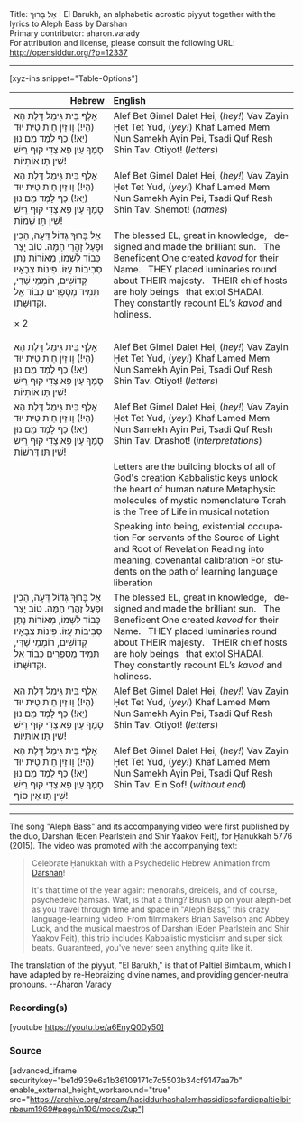 <html>
<head></head>
<body>
Title: אֵל בָּרוּךְ | El Barukh, an alphabetic acrostic piyyut together with the lyrics to Aleph Bass by Darshan<br />
Primary contributor: aharon.varady<br />
For attribution and license, please consult the following URL: <a href="http://opensiddur.org/?p=12337">http://opensiddur.org/?p=12337</a>
<p />
<hr />

[xyz-ihs snippet="Table-Options"]<table style="margin-left: auto; margin-right: auto;" class="draggable">
<thead><tr><th id="x" style="text-align: right;">Hebrew</th><th style="text-align: left;">English</th></tr></thead>
<tbody>
<tr><td style="vertical-align:top;">
<div class="liturgy" lang="he">
אָלֶף בֵּית 
גִּימֵל דָּלֶת הֵא (הֵי!)
וָו זַיִן 
חֵית טֵית יוּד (יֵא!)
כַף לָמֶד 
מֵם נוּן 
סָמֶךְ עַיִן פֵּא
צַדִי קוּף רֵישׁ 
שִׁין תַּו׃
אוֹתִּיוֹת!
</span></div></td>

<td style="vertical-align:top;">
<div class="english" lang="en">
Alef Bet
Gimel Dalet Hei, (<em>hey!</em>)
Vav Zayin
Ḥet Tet Yud, (<em>yey!</em>)
Khaf Lamed 
Mem Nun
Samekh Ayin Pei,
Tsadi Quf Resh
Shin Tav.
Otiyot! (<em>letters</em>)
</div></td></tr>


<tr><td style="vertical-align:top;">
<div class="liturgy" lang="he">
אָלֶף בֵּית 
גִּימֵל דָּלֶת הֵא (הֵי!)
וָו זַיִן 
חֵית טֵית יוּד (יֵא!)
כַף לָמֶד 
מֵם נוּן 
סָמֶךְ עַיִן פֵּא
צַדִי קוּף רֵישׁ 
שִׁין תַּו׃
שֵׁמוֹת!
</span></div></td>

<td style="vertical-align:top;">
<div class="english" lang="en">
Alef Bet
Gimel Dalet Hei, (<em>hey!</em>)
Vav Zayin
Ḥet Tet Yud, (<em>yey!</em>)
Khaf Lamed 
Mem Nun
Samekh Ayin Pei,
Tsadi Quf Resh
Shin Tav.
Shemot! (<em>names</em>)
</div></td></tr>

<tr><td style="vertical-align:top;">
<div class="liturgy" lang="he">
<span class="acrostic">אֵ</span>ל <span class="acrostic">בָּ</span>רוּךְ <span class="acrostic">גְּ</span>דוֹל <span class="acrostic">דֵּ</span>עָה,
<span class="acrostic">הֵ</span>כִין <span class="acrostic">וּ</span>פָעַל <span class="acrostic">זָ</span>הֳרֵי <span class="acrostic">חַ</span>מָּה.
<span class="acrostic">ט</span>וֹב <span class="acrostic">יָ</span>צַר <span class="acrostic">כָּ</span>בוֹד <span class="acrostic">לִ</span>שְׁמוֹ,
<span class="acrostic">מְ</span>אוֹרוֹת <span class="acrostic">נָ</span>תַן <span class="acrostic">סְ</span>בִיבוֹת <span class="acrostic">עֻ</span>זּוֹ.
<span class="acrostic">פִּ</span>ינוֹת <span class="acrostic">צְ</span>בָאָיו <span class="acrostic">קְ</span>דוֹשִׁים,
<span class="acrostic">ר</span>וֹמְמֵי <span class="acrostic">שַׁ</span>דַּי,
<span class="acrostic">תָּ</span>מִיד מְסַפְּרִים כְּבוֹד אֵל וּקְדוּשָּׁתוֹ.

<span class="instruction"> × 2</span>
</span></div></td>
 
<td style="vertical-align:top;">
<div class="english" lang="en">
The blessed EL, great in knowledge, <span class="acrostic">&nbsp;</span>
designed and made the brilliant sun. <span class="acrostic">&nbsp;</span>
The Beneficent One created <em>kavod</em> for their Name. <span class="acrostic">&nbsp;</span>
THEY placed luminaries round about THEIR majesty. <span class="acrostic">&nbsp;</span>
THEIR chief hosts are holy beings <span class="acrostic">&nbsp;</span>
that extol SHADAI. <span class="acrostic">&nbsp;</span>
They constantly recount EL’s <em>kavod</em> and holiness. <span class="acrostic">&nbsp;</span>
</div></td></tr>


<tr><td style="vertical-align:top;">
<div class="liturgy" lang="he">
אָלֶף בֵּית 
גִּימֵל דָּלֶת הֵא (הֵי!)
וָו זַיִן 
חֵית טֵית יוּד (יֵא!)
כַף לָמֶד 
מֵם נוּן 
סָמֶךְ עַיִן פֵּא
צַדִי קוּף רֵישׁ 
שִׁין תַּו׃
אוֹתִּיוֹת!
</span></div></td>

<td style="vertical-align:top;">
<div class="english" lang="en">
Alef Bet
Gimel Dalet Hei, (<em>hey!</em>)
Vav Zayin
Ḥet Tet Yud, (<em>yey!</em>)
Khaf Lamed 
Mem Nun
Samekh Ayin Pei,
Tsadi Quf Resh
Shin Tav.
Otiyot! (<em>letters</em>)
</div></td></tr>


<tr><td style="vertical-align:top;">
<div class="liturgy" lang="he">
אָלֶף בֵּית 
גִּימֵל דָּלֶת הֵא (הֵי!)
וָו זַיִן 
חֵית טֵית יוּד (יֵא!)
כַף לָמֶד 
מֵם נוּן 
סָמֶךְ עַיִן פֵּא
צַדִי קוּף רֵישׁ 
שִׁין תַּו׃
דְּרַשׁוֹת!
</span></div></td>

<td style="vertical-align:top;">
<div class="english" lang="en">
Alef Bet
Gimel Dalet Hei, (<em>hey!</em>)
Vav Zayin
Ḥet Tet Yud, (<em>yey!</em>)
Khaf Lamed 
Mem Nun
Samekh Ayin Pei,
Tsadi Quf Resh
Shin Tav.
Drashot! (<em>interpretations</em>)
</div></td></tr>


<tr><td style="vertical-align:top;">
<div class="liturgy" lang="he">

</span></div></td>
 
<td style="vertical-align:top;">
<div class="english" lang="en">
Letters are the building blocks of all of God's creation
Kabbalistic keys unlock the heart of human nature
Metaphysic molecules of mystic nomenclature
Torah is the Tree of Life in musical notation
</div></td></tr>


<tr><td style="vertical-align:top;">
<div class="liturgy" lang="he">

</span></div></td>
 
<td style="vertical-align:top;">
<div class="english" lang="en">
Speaking into being, existential occupation
For servants of the Source of Light and Root of Revelation
Reading into meaning, covenantal calibration
For students on the path of learning language liberation
</div></td></tr>


<tr><td style="vertical-align:top;">
<div class="liturgy" lang="he">
<span class="acrostic">אֵ</span>ל <span class="acrostic">בָּ</span>רוּךְ <span class="acrostic">גְּ</span>דוֹל <span class="acrostic">דֵּ</span>עָה,
<span class="acrostic">הֵ</span>כִין <span class="acrostic">וּ</span>פָעַל <span class="acrostic">זָ</span>הֳרֵי <span class="acrostic">חַ</span>מָּה.
<span class="acrostic">ט</span>וֹב <span class="acrostic">יָ</span>צַר <span class="acrostic">כָּ</span>בוֹד <span class="acrostic">לִ</span>שְׁמוֹ,
<span class="acrostic">מְ</span>אוֹרוֹת <span class="acrostic">נָ</span>תַן <span class="acrostic">סְ</span>בִיבוֹת <span class="acrostic">עֻ</span>זּוֹ.
<span class="acrostic">פִּ</span>ינוֹת <span class="acrostic">צְ</span>בָאָיו <span class="acrostic">קְ</span>דוֹשִׁים,
<span class="acrostic">ר</span>וֹמְמֵי <span class="acrostic">שַׁ</span>דַּי,
<span class="acrostic">תָּ</span>מִיד מְסַפְּרִים כְּבוֹד אֵל וּקְדוּשָּׁתוֹ.
</span></div></td>
 
<td style="vertical-align:top;">
<div class="english" lang="en">
The blessed EL, great in knowledge, <span class="acrostic">&nbsp;</span>
designed and made the brilliant sun. <span class="acrostic">&nbsp;</span>
The Beneficent One created <em>kavod</em> for their Name. <span class="acrostic">&nbsp;</span>
THEY placed luminaries round about THEIR majesty. <span class="acrostic">&nbsp;</span>
THEIR chief hosts are holy beings <span class="acrostic">&nbsp;</span>
that extol SHADAI. <span class="acrostic">&nbsp;</span>
They constantly recount EL’s <em>kavod</em> and holiness. <span class="acrostic">&nbsp;</span>
</div></td></tr>


<tr><td style="vertical-align:top;">
<div class="liturgy" lang="he">
אָלֶף בֵּית 
גִּימֵל דָּלֶת הֵא (הֵי!)
וָו זַיִן 
חֵית טֵית יוּד (יֵא!)
כַף לָמֶד 
מֵם נוּן 
סָמֶךְ עַיִן פֵּא
צַדִי קוּף רֵישׁ 
שִׁין תַּו׃
אוֹתִּיוֹת!
</span></div></td>

<td style="vertical-align:top;">
<div class="english" lang="en">
Alef Bet
Gimel Dalet Hei, (<em>hey!</em>)
Vav Zayin
Ḥet Tet Yud, (<em>yey!</em>)
Khaf Lamed 
Mem Nun
Samekh Ayin Pei,
Tsadi Quf Resh
Shin Tav.
Otiyot! (<em>letters</em>)
</div></td></tr>


<tr><td style="vertical-align:top;">
<div class="liturgy" lang="he">
אָלֶף בֵּית 
גִּימֵל דָּלֶת הֵא (הֵי!)
וָו זַיִן 
חֵית טֵית יוּד (יֵא!)
כַף לָמֶד 
מֵם נוּן 
סָמֶךְ עַיִן פֵּא
צַדִי קוּף רֵישׁ 
שִׁין תַּו׃
אֵין סוֹף!
</span></div></td>

<td style="vertical-align:top;">
<div class="english" lang="en">
Alef Bet
Gimel Dalet Hei, (<em>hey!</em>)
Vav Zayin
Ḥet Tet Yud, (<em>yey!</em>)
Khaf Lamed 
Mem Nun
Samekh Ayin Pei,
Tsadi Quf Resh
Shin Tav.
Ein Sof! (<em>without end</em>)
</div></td></tr>

</tbody></table>

<hr />

The song "Aleph Bass" and its accompanying video were first published by the duo, Darshan (Eden Pearlstein and Shir Yaakov Feit), for Ḥanukkah 5776 (2015). The video was promoted with the accompanying text:

<blockquote>
Celebrate Ḥanukkah with a Psychedelic Hebrew Animation from <a href="http://darshanproject.com">Darshan</a>!

It's that time of the year again: menorahs, dreidels, and of course, psychedelic ḥamsas. Wait, is that a thing? Brush up on your aleph-bet as you travel through time and space in "Aleph Bass," this crazy language-learning video. From filmmakers Brian Savelson and Abbey Luck, and the musical maestros of Darshan (Eden Pearlstein and Shir Yaakov Feit), this trip includes Kabbalistic mysticism and super sick beats. Guaranteed, you've never seen anything quite like it.
</blockquote>

The translation of the piyyut, "El Barukh," is that of Paltiel Birnbaum, which I have adapted by re-Hebraizing divine names, and providing gender-neutral pronouns. --Aharon Varady

<h3>Recording(s)</h3>

[youtube https://youtu.be/a6EnyQ0Dy50]

<h3>Source</h3>

[advanced_iframe securitykey="be1d939e6a1b36109171c7d5503b34cf9147aa7b" enable_external_height_workaround="true" src="https://archive.org/stream/hasiddurhashalemhassidicsefardicpaltielbirnbaum1969#page/n106/mode/2up"]

&nbsp;
</body>
</html>